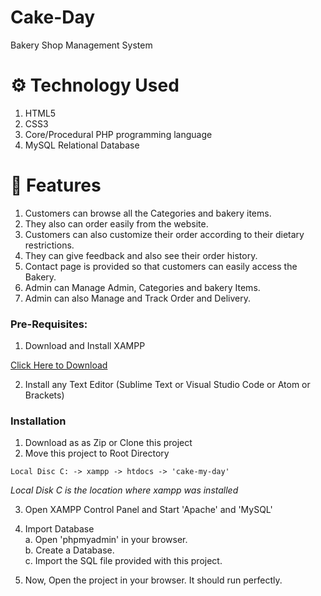 # Cake-Day
Bakery Shop Management System


# ⚙️ Technology Used
1. HTML5
2. CSS3
3. Core/Procedural PHP programming language
4. MySQL Relational Database

# 🧰 Features
1. Customers can browse all the Categories and bakery items. 
2. They also can order easily from the website.
3. Customers can also customize their order according to their dietary restrictions.
4. They can give feedback and also see their order history.
5. Contact page is provided so that customers can easily access the Bakery.
3. Admin can Manage Admin, Categories and bakery Items.
4. Admin can also Manage and Track Order and Delivery.

### Pre-Requisites:

1. Download and Install XAMPP

[Click Here to Download](https://www.apachefriends.org/index.html)

2. Install any Text Editor (Sublime Text or Visual Studio Code or Atom or Brackets)

### Installation

1. Download as as Zip or Clone this project
2. Move this project to Root Directory
```
Local Disc C: -> xampp -> htdocs -> 'cake-my-day'
```
*Local Disk C is the location where xampp was installed*

3. Open XAMPP Control Panel and Start 'Apache' and 'MySQL'

4. Import Database\
a. Open 'phpmyadmin' in your browser.\
b. Create a Database.\
c. Import the SQL file provided with this project.

5. Now, Open the project in your browser. It should run perfectly.
